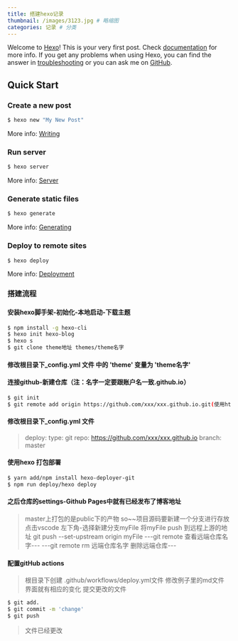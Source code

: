 ```yaml
---
title: 搭建hexo记录
thumbnail: /images/3123.jpg # 略缩图
categories: 记录 # 分类
---
```

Welcome to [Hexo](https://hexo.io/)! This is your very first post. Check [documentation](https://hexo.io/docs/) for more info. If you get any problems when using Hexo, you can find the answer in [troubleshooting](https://hexo.io/docs/troubleshooting.html) or you can ask me on [GitHub](https://github.com/hexojs/hexo/issues).

## Quick Start

### Create a new post

``` bash
$ hexo new "My New Post"
```

More info: [Writing](https://hexo.io/docs/writing.html)

### Run server

``` bash
$ hexo server
```

More info: [Server](https://hexo.io/docs/server.html)

### Generate static files

``` bash
$ hexo generate
```

More info: [Generating](https://hexo.io/docs/generating.html)

### Deploy to remote sites

``` bash
$ hexo deploy
```

More info: [Deployment](https://hexo.io/docs/one-command-deployment.html)

### 搭建流程
#### 安装hexo脚手架-初始化-本地启动-下载主题
``` bash
$ npm install -g hexo-cli
$ hexo init hexo-blog
$ hexo s
$ git clone theme地址 themes/theme名字
```
#### 修改根目录下_config.yml 文件 中的 'theme' 变量为 'theme名字'

#### 连接github-新建仓库（注：名字一定要跟账户名一致.github.io）
``` bash
$ git init
$ git remote add origin https://github.com/xxx/xxx.github.io.git(使用https链接)
```
#### 修改根目录下_config.yml 文件
> deploy:
  type: git
  repo: https://github.com/xxx/xxx.github.io
  branch: master
#### 使用hexo 打包部署
``` bash
$ yarn add/npm install hexo-deployer-git
$ npm run deploy/hexo deploy
```
#### 之后仓库的settings-Github Pages中就有已经发布了博客地址
> master上打包的是public下的产物 so~~项目源码要新建一个分支进行存放
    点击vscode 左下角-选择新建分支myFile
    将myFile push 到远程上游的地址 git push --set-upstream origin myFile
    ---git remote  查看远端仓库名字---
    ---git remote rm 远端仓库名字  删除远端仓库---
#### 配置gitHub actions
> 根目录下创建 .github/workflows/deploy.yml文件
  修改例子里的md文件 界面就有相应的变化
  提交更改的文件
   
``` bash
$ git add.
$ git commit -m 'change'
$ git push
```
> 文件已经更改


